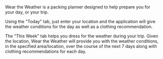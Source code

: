 Wear the Weather is a packing planner designed to help prepare you for your day, or your trip.

Using the "Today" tab, just enter your location and the application will give the weather conditions for the day as well as a clothing recommendation.

The "This Week" tab helps you dress for the weather during your trip. Given the location, Wear the Weather will provide you with the weather conditions, in the specified area/location, over the course of the next 7 days along with clothing recommendations for each day.
